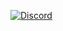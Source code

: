 <a href="https://discord.gg/zU5FfHuXAC"><img title="Discord" src="https://img.shields.io/badge/Discord-Server-blue"></a>
